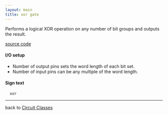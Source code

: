 ```yaml
---
layout: main
title: xor gate
---
```


Performs a logical XOR operation on any number of bit groups and outputs the result.

[source code](https://github.com/eisental/BasicCircuits/blob/master/src/main/java/org/tal/basiccircuits/xor.java)

#### I/O setup 
* Number of output pins sets the word length of each bit set.  
* Number of input pins can be any multiple of the word length.

#### Sign text
`   xor   `
***
back to [Circuit Classes](Home)

